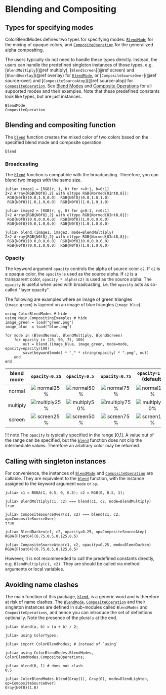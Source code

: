 # Blending and Compositing

## Types for specifying modes
ColorBlendModes defines two types for specifying modes: [`BlendMode`](@ref) for
the mixing of opaque colors, and [`CompositeOperation`](@ref) for the
generalized alpha compositing.

The users typically do not need to handle these types directly. Instead, the
users can handle the predefined singleton instances of those types, e.g.
[`BlendMultiply`](@ref multiply), [`BlendScreen`](@ref screen) and
[`BlendOverlay`](@ref overlay) for [`BlendMode`](@ref), or
[`CompositeSourceOver`](@ref source-over) and
[`CompositeSourceAtop`](@ref source-atop) for [`CompositeOperation`](@ref). See
[Blend Modes](@ref) and [Composite Operations](@ref) for all supported modes and
their examples. Note that these predefined constants look like types, but are
just instances.

```@docs
BlendMode
CompositeOperation
```

## Blending and compositing function
The [`blend`](@ref) function creates the mixed color of two colors based on
the specified blend mode and composite operation.
```@docs
blend
```

### Broadcasting
The [`blend`](@ref) function is compatible with the broadcasting. Therefore,
you can blend two images with the same size.
```jldoctest ex; setup = :(using ColorBlendModes, ColorTypes, FixedPointNumbers;)
julia> image1 = [RGB(r, 1, b) for r=0:1, b=0:1]
2×2 Array{RGB{N0f8},2} with eltype RGB{Normed{UInt8,8}}:
 RGB{N0f8}(0.0,1.0,0.0)  RGB{N0f8}(0.0,1.0,1.0)
 RGB{N0f8}(1.0,1.0,0.0)  RGB{N0f8}(1.0,1.0,1.0)

julia> image2 = [RGB(r, g, 0) for g=0:1, r=0:1]
2×2 Array{RGB{N0f8},2} with eltype RGB{Normed{UInt8,8}}:
 RGB{N0f8}(0.0,0.0,0.0)  RGB{N0f8}(1.0,0.0,0.0)
 RGB{N0f8}(0.0,1.0,0.0)  RGB{N0f8}(1.0,1.0,0.0)

julia> blend.(image1, image2, mode=BlendMultiply)
2×2 Array{RGB{N0f8},2} with eltype RGB{Normed{UInt8,8}}:
 RGB{N0f8}(0.0,0.0,0.0)  RGB{N0f8}(0.0,0.0,0.0)
 RGB{N0f8}(0.0,1.0,0.0)  RGB{N0f8}(1.0,1.0,0.0)
```
### Opacity
The keyword argument `opacity` controls the alpha of source color `c2`. If `c2`
is a opaque color, the `opacity` is used as the source alpha. If `c2` is a
transparent color, `opacity * alpha(c2)` is used as the source alpha. The
`opacity` is useful when used with broadcasting, i.e. the `opacity` acts as
so-called "layer opacity".

The following are examples where an image of green triangles (`image_green`) is
layered on an image of blue triangles (`image_blue`).
```@example ex
using ColorBlendModes # hide
using Main.CompositingExamples # hide
image_green = load("green.png")
image_blue  = load("blue.png")

for mode in (BlendNormal, BlendMultiply, BlendScreen)
    for opacity in (25, 50, 75, 100)
        out = blend.(image_blue, image_green, mode=mode, opacity=opacity/100)
        save(keyword(mode) * "_" * string(opacity) * ".png", out)
    end
end
```

|blend mode|`opacity=0.25`|`opacity=0.5 `|`opacity=0.75`|`opacity=1.0 ` (default)|
|:--------:|:------------:|:------------:|:------------:|:----------------------:|
|normal|![normal25%](assets/normal_25.png)|![normal50%](assets/normal_50.png)|![normal75%](assets/normal_75.png)|![normal100%](assets/normal_100.png)|
|multiply|![multiply25%](assets/multiply_25.png)|![multiply50%](assets/multiply_50.png)|![multiply75%](assets/multiply_75.png)|![multiply100%](assets/multiply_100.png)|
|screen|![screen25%](assets/screen_25.png)|![screen50%](assets/screen_50.png)|![screen75%](assets/screen_75.png)|![screen100%](assets/screen_100.png)|

!!! note
    The `opacity` is typically specified in the range [0,1]. A value out of the
    range can be specified, but the [`blend`](@ref) function does not clip
    the intermediate values. Therefore an arbitrary color may be returned.

## Calling with singleton instances

For convenience, the instances of [`BlendMode`](@ref) and
[`CompositeOperation`](@ref) are callable. They are equivalent to the
[`blend`](@ref) function, with the instance assigned to the keyword argument
`mode` or `op`.
```jldoctest ex
julia> c1 = RGBA(1, 0.5, 0, 0.5); c2 = RGB(0, 0.5, 1);

julia> BlendMultiply(c1, c2) === blend(c1, c2, mode=BlendMultiply)
true

julia> CompositeSourceOver(c1, c2) === blend(c1, c2, op=CompositeSourceOver)
true

julia> BlendDarken(c1, c2, opacity=0.25, op=CompositeSourceAtop)
RGBA{Float64}(0.75,0.5,0.125,0.5)

julia> CompositeSourceAtop(c1, c2, opacity=0.25, mode=BlendDarken)
RGBA{Float64}(0.75,0.5,0.125,0.5)
```

However, it is not recommended to call the predefined constants directly, e.g.
`BlendMultiply(c1, c2)`. They are should be called via method arguments or local
variables.

## Avoiding name clashes
The main function of this package, [`blend`](@ref), is a generic word and is
therefore at risk of name clashes. The [`BlendMode`](@ref),
[`CompositeOperation`](@ref) and their singleton instances are defined in
sub-modules called `BlendModes` and `CompositeOperations`, and hence you can
introduce the set of definitions optionally. Note the presence of the plural `s`
at the end.

```jldoctest
julia> blend(a, b) = (a + b) / 2;

julia> using ColorTypes;

julia> import ColorBlendModes; # instead of `using`

julia> using ColorBlendModes.BlendModes, ColorBlendModes.CompositeOperations;

julia> blend(0, 1) # does not clash
0.5

julia> ColorBlendModes.blend(Gray(1), Gray(0), mode=BlendLighten, op=CompositeSourceOver)
Gray{N0f8}(1.0)
```